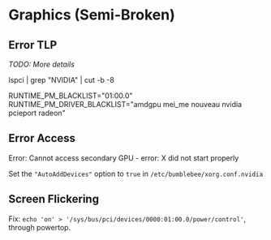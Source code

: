 # Graphics (Semi-Broken)

## Error TLP
*TODO: More details*

lspci | grep "NVIDIA" | cut -b -8

RUNTIME_PM_BLACKLIST="01:00.0"
RUNTIME_PM_DRIVER_BLACKLIST="amdgpu mei_me nouveau nvidia pcieport radeon"

## Error Access
Error: Cannot access secondary GPU - error: X did not start properly

Set the `"AutoAddDevices"` option to `true` in `/etc/bumblebee/xorg.conf.nvidia`

## Screen Flickering
Fix: `echo 'on' > '/sys/bus/pci/devices/0000:01:00.0/power/control'`, through powertop.
